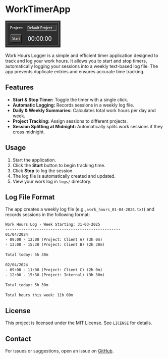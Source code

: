 # WorkTimerApp

 ![gui_image](/gui.jpg)

Work Hours Logger is a simple and efficient timer application designed to track and log your work hours. It allows you to start and stop timers, automatically logging your sessions into a weekly text-based log file. The app prevents duplicate entries and ensures accurate time tracking.

## Features
- **Start & Stop Timer:** Toggle the timer with a single click.
- **Automatic Logging:** Records sessions in a weekly log file.
- **Daily & Weekly Summaries:** Calculates total work hours per day and week.
- **Project Tracking:** Assign sessions to different projects.
- **Session Splitting at Midnight:** Automatically splits work sessions if they cross midnight.

## Usage
1. Start the application.
2. Click the **Start** button to begin tracking time.
3. Click **Stop** to log the session.
4. The log file is automatically created and updated.
5. View your work log in `logs/` directory.

## Log File Format
The app creates a weekly log file (e.g., `work_hours_01-04-2024.txt`) and records sessions in the following format:
```
Work Hours Log - Week Starting: 31-03-2025
---------------------------------------------------
01/04/2024
- 09:00 - 12:00 (Project: Client A) (3h 0m)
- 13:00 - 15:30 (Project: Client B) (2h 30m)

Total today: 5h 30m

02/04/2024
- 09:00 - 11:00 (Project: Client C) (2h 0m)
- 12:00 - 15:30 (Project: Internal) (3h 30m)

Total today: 5h 30m

Total hours this week: 11h 00m
```


## License
This project is licensed under the MIT License. See `LICENSE` for details.

## Contact
For issues or suggestions, open an issue on [GitHub](https://github.com/your-username/work-hours-logger/issues).


